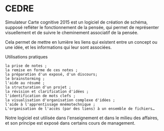 # CEDRE
Simulateur Carte cognitive 2015 est un logiciel de création de schéma, supposé refléter le fonctionnement de la pensée, qui permet de représenter visuellement et de suivre le cheminement associatif de la pensée.

Cela permet de mettre en lumière les liens qui existent entre un concept ou une idée, et les informations qui leur sont associées.

Utilisations pratiques

    la prise de notes ;
    la remise en forme de ces notes ;
    la préparation d'un exposé, d'un discours;
    le brainstorming ;
    l'aide au résumé ;
    la structuration d'un projet ;
    la révision et clarification d'idées ;
    l'identification de mots clefs ;
    la visualisation d'organisation complexe d'idées ;
    l'aide à l'apprentissage mnémotechnique ;
    L'organisation de l'accès (par des liens) à un ensemble de fichiers…

Notre logiciel est utilisée dans l'enseignement et dans le milieu des affaires, et son principe est exposé dans certains cours de management.
